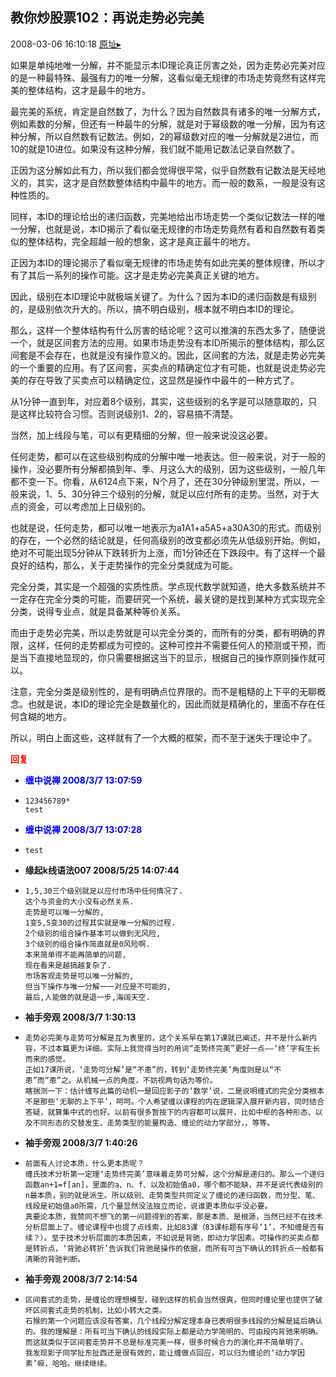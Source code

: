 ## 教你炒股票102：再说走势必完美
2008-03-06 16:10:18
[原址▸](http://www.fxgan.com/chan_time/2008_01_06/885.htm)



 如果是单纯地唯一分解，并不能显示本ID理论真正厉害之处，因为走势必完美对应的是一种最特殊、最强有力的唯一分解，这看似毫无规律的市场走势竟然有这样完美的整体结构，这才是最牛的地方。
 
 最完美的系统，肯定是自然数了，为什么？因为自然数具有诸多的唯一分解方式，例如素数的分解，但还有一种最牛的分解，就是对于幂级数的唯一分解，因为有这种分解，所以自然数有记数法。例如，2的幂级数对应的唯一分解就是2进位，而10的就是10进位。如果没有这种分解，我们就不能用记数法记录自然数了。
 
 正因为这分解如此有力，所以我们都会觉得很平常，似乎自然数有记数法是天经地义的，其实，这才是自然数整体结构中最牛的地方。而一般的数系，一般是没有这种性质的。
 
 同样，本ID的理论给出的递归函数，完美地给出市场走势一个类似记数法一样的唯一分解，也就是说，本ID揭示了看似毫无规律的市场走势竟然有着和自然数有着类似的整体结构，完全超越一般的想象，这才是真正最牛的地方。
 
 正因为本ID的理论揭示了看似毫无规律的市场走势有如此完美的整体规律，所以才有了其后一系列的操作可能。这才是走势必完美真正关键的地方。
 
 因此，级别在本ID理论中就极端关键了。为什么？因为本ID的递归函数是有级别的，是级别依次升大的。所以，搞不明白级别，根本就不明白本ID的理论。
 
 那么，这样一个整体结构有什么厉害的结论呢？这可以推演的东西太多了，随便说一个，就是区间套方法的应用。如果市场走势没有本ID所揭示的整体结构，那么区间套是不会存在，也就是没有操作意义的。因此，区间套的方法，就是走势必完美的一个重要的应用。有了区间套，买卖点的精确定位才有可能，也就是说走势必完美的存在导致了买卖点可以精确定位，这显然是操作中最牛的一种方式了。
 
 从1分钟一直到年，对应着8个级别，其实，这些级别的名字是可以随意取的，只是这样比较符合习惯。否则说级别1、2的，容易搞不清楚。
 
 当然，加上线段与笔，可以有更精细的分解，但一般来说没这必要。
 
 任何走势，都可以在这些级别构成的分解中唯一地表达。但一般来说，对于一般的操作，没必要所有分解都搞到年、季、月这么大的级别，因为这些级别，一般几年都不变一下。你看，从6124点下来，N个月了，还在30分钟级别里混，所以，一般来说，1、5、30分钟三个级别的分解，就足以应付所有的走势。当然，对于大点的资金，可以考虑加上日级别的。
 
 也就是说，任何走势，都可以唯一地表示为a1A1+a5A5+a30A30的形式。而级别的存在，一个必然的结论就是，任何高级别的改变都必须先从低级别开始。例如，绝对不可能出现5分钟从下跌转折为上涨，而1分钟还在下跌段中。有了这样一个最良好的结构，那么，关于走势操作的完全分类就成为可能。
 
 完全分类，其实是一个超强的实质性质。学点现代数学就知道，绝大多数系统并不一定存在完全分类的可能，而要研究一个系统，最关键的是找到某种方式实现完全分类，说得专业点，就是具备某种等价关系。
 
 而由于走势必完美，所以走势就是可以完全分类的，而所有的分类，都有明确的界限，这样，任何的走势都成为可控的。这种可控并不需要任何人的预测或干预，而是当下直接地显现的，你只需要根据这当下的显示，根据自己的操作原则操作就可以。
 
 注意，完全分类是级别性的，是有明确点位界限的。而不是粗糙的上下平的无聊概念。也就是说，本ID的理论完全是数量化的，因此而就是精确化的，里面不存在任何含糊的地方。
 
 所以，明白上面这些，这样就有了一个大概的框架，而不至于迷失于理论中了。
 





<font color='red'>**回复**</font>


- <font color='blue'>**缠中说禅 2008/3/7 13:07:59**</font>
- ```
  123456789*
  test
  ```
- <font color='blue'>**缠中说禅 2008/3/7 13:07:28**</font>
- ```
  test
  ```
- **缘起k线语法007 2008/5/25 14:07:44**
- ```
  1,5,30三个级别就足以应付市场中任何情况了.
  这个与资金的大小没有必然关系.
  走势是可以唯一分解的,
  1变5,5变30的过程其实就是唯一分解的过程.
  2个级别的组合操作基本可以做到无风险,
  3个级别的组合操作简直就是0风险啊.
  本来简单得不能再简单的问题,
  现在看来是越搞越复杂了.
  市场客观走势是可以唯一分解的,
  但当下操作与唯一分解一一对应是不可能的,
  最后,人能做的就是退一步,海阔天空.
  ```
- **袖手旁观 2008/3/7 1:30:13**
- ```
  走势必完美与走势可分解是互为表里的，这个关系早在第17课就已阐述，并不是什么新内容，不过本篇更为详细。实际上我觉得当时的用词“走势终完美”更好一点――‘终’字有生长而来的感觉。
  正如17课所说，‘走势可分解’是“不患”的，转到‘走势终完美’角度则是以“不患”而“患”之。从机械一点的角度，不妨视两句话为等价。
  瞎揣测一下：估计缠写此篇的动机一是回应影子的‘数学’说，二是说明缠式的完全分类根本不是那些‘无聊的上下平’，呵呵。个人希望缠以课程的内在逻辑深入展开新内容，同时结合答疑，就算集中式的也好。以前有很多暂按下的内容都可以展开，比如中枢的各种形态、以及不同形态的交替发生、走势类型的能量构造、缠论的动力学部分，，等等。
  ```
- **袖手旁观 2008/3/7 1:40:26**
- ```
  前面有人讨论本质，什么更本质呢？
  缠氏技术分析第一定理‘走势终完美’意味着走势可分解，这个分解是递归的。那么一个递归函数an+1=f[an]，里面的a、n、f、以及初始值a0，哪个都不能缺，并不是说代表级别的n最本质，别的就是派生。所以级别、走势类型共同定义了缠论的递归函数，而分型、笔、线段是初始值a0所需，几个量显然没法独立而论，说谁更本质似乎没必要。
  真要论本质，我赞同不想飞的第一问题得到的答案，那是本质、是根源，当然已经不在技术分析层面上了。缠论课程中也提了点线索，比如83课（83课标题有序号‘1’，不知缠是否有续？）。至于技术分析层面的本质因素，不如说是背驰，即动力学因素。可操作的买卖点都是转折点，‘背驰必转折’告诉我们背驰是操作的依据，而所有可当下确认的转折点一般都有清晰的背驰判断。
  ```
- **袖手旁观 2008/3/7 2:14:54**
- ```
  区间套式的走势，是缠论的理想模型，碰到这样的机会当然很爽，但同时缠论里也提供了破坏区间套式走势的机制，比如小转大之类。
  石猴的第一个问题应该没有答案，几个线段分解定理本身已表明很多线段的分解是延后确认的。我的理解是：所有可当下确认的线段实际上都是动力学简明的、可由段内背驰来明确。而这就类似于区间套走势并不总是标准完美一样，很多时候合力的演化并不简单明了。
  我发现影子同学扯东扯西还是很有效的，能让缠做点回应，可以归为缠论的‘动力学因素’嘛，哈哈。继续继续。
  ```
